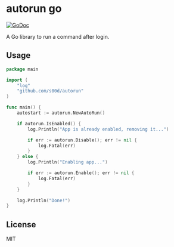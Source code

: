 # autorun go

[![GoDoc](https://godoc.org/github.com/s00d/autorun?status.svg)](https://godoc.org/github.com/s00d/autorun)

A Go library to run a command after login.

## Usage

```go
package main

import (
	"log"
	"github.com/s00d/autorun"
)

func main() {
	autostart := autorun.NewAutoRun()

	if autorun.IsEnabled() {
		log.Println("App is already enabled, removing it...")

		if err := autorun.Disable(); err != nil {
			log.Fatal(err)
		}
	} else {
		log.Println("Enabling app...")

		if err := autorun.Enable(); err != nil {
			log.Fatal(err)
		}
	}

	log.Println("Done!")
}
```

## License

MIT